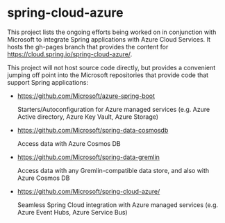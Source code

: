 # spring-cloud-azure

This project lists the ongoing efforts being worked on in conjunction with Microsoft
to integrate Spring applications with Azure Cloud Services.  It hosts the gh-pages branch
that provides the content for https://cloud.spring.io/spring-cloud-azure/.

This project will not host source code directly, but provides a convenient jumping off
point into the Microsoft repositories that provide code that support Spring applications:

- https://github.com/Microsoft/azure-spring-boot

  Starters/Autoconfiguration for Azure managed services (e.g. Azure Active directory, Azure Key Vault, Azure Storage)

- https://github.com/Microsoft/spring-data-cosmosdb

  Access data with Azure Cosmos DB

- https://github.com/Microsoft/spring-data-gremlin

  Access data with any Gremlin-compatible data store, and also with Azure Cosmos DB

- https://github.com/Microsoft/spring-cloud-azure/

  Seamless Spring Cloud integration with Azure managed services (e.g. Azure Event Hubs, Azure Service Bus)